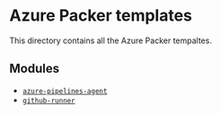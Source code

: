 # Azure Packer templates

This directory contains all the Azure Packer tempaltes.

## Modules

- [`azure-pipelines-agent`](azure-pipelines-agent/README.md)
- [`github-runner`](github-runner/README.md)
